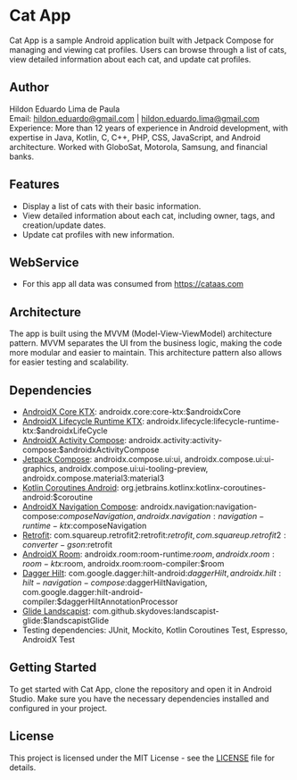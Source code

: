# Cat App

Cat App is a sample Android application built with Jetpack Compose for managing and viewing cat profiles. Users can browse through a list of cats, view detailed information about each cat, and update cat profiles.

## Author

Hildon Eduardo Lima de Paula  
Email: hildon.eduardo@gmail.com | hildon.eduardo.lima@gmail.com  
Experience: More than 12 years of experience in Android development, with expertise in Java, Kotlin, C, C++, PHP, CSS, JavaScript, and Android architecture. Worked with GloboSat, Motorola, Samsung, and financial banks.

## Features

- Display a list of cats with their basic information.
- View detailed information about each cat, including owner, tags, and creation/update dates.
- Update cat profiles with new information.

## WebService

- For this app all data was consumed from https://cataas.com

## Architecture

The app is built using the MVVM (Model-View-ViewModel) architecture pattern. MVVM separates the UI from the business logic, making the code more modular and easier to maintain. This architecture pattern also allows for easier testing and scalability.

## Dependencies

- [AndroidX Core KTX](https://developer.android.com/jetpack/androidx/releases/core): androidx.core:core-ktx:$androidxCore
- [AndroidX Lifecycle Runtime KTX](https://developer.android.com/jetpack/androidx/releases/lifecycle): androidx.lifecycle:lifecycle-runtime-ktx:$androidxLifeCycle
- [AndroidX Activity Compose](https://developer.android.com/jetpack/androidx/releases/activity): androidx.activity:activity-compose:$androidxActivityCompose
- [Jetpack Compose](https://developer.android.com/jetpack/compose): androidx.compose.ui:ui, androidx.compose.ui:ui-graphics, androidx.compose.ui:ui-tooling-preview, androidx.compose.material3:material3
- [Kotlin Coroutines Android](https://github.com/Kotlin/kotlinx.coroutines): org.jetbrains.kotlinx:kotlinx-coroutines-android:$coroutine
- [AndroidX Navigation Compose](https://developer.android.com/jetpack/androidx/releases/navigation): androidx.navigation:navigation-compose:$composeNavigation, androidx.navigation:navigation-runtime-ktx:$composeNavigation
- [Retrofit](https://square.github.io/retrofit/): com.squareup.retrofit2:retrofit:$retrofit, com.squareup.retrofit2:converter-gson:$retrofit
- [AndroidX Room](https://developer.android.com/jetpack/androidx/releases/room): androidx.room:room-runtime:$room, androidx.room:room-ktx:$room, androidx.room:room-compiler:$room
- [Dagger Hilt](https://dagger.dev/hilt/): com.google.dagger:hilt-android:$daggerHilt, androidx.hilt:hilt-navigation-compose:$daggerHiltNavigation, com.google.dagger:hilt-android-compiler:$daggerHiltAnnotationProcessor
- [Glide Landscapist](https://github.com/skydoves/Landscapist): com.github.skydoves:landscapist-glide:$landscapistGlide
- Testing dependencies: JUnit, Mockito, Kotlin Coroutines Test, Espresso, AndroidX Test

## Getting Started

To get started with Cat App, clone the repository and open it in Android Studio. Make sure you have the necessary dependencies installed and configured in your project.

## License

This project is licensed under the MIT License - see the [LICENSE](LICENSE) file for details.
